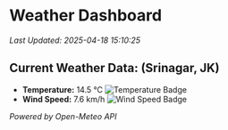 
# Weather Dashboard

_Last Updated: 2025-04-18 15:10:25_

## Current Weather Data: (Srinagar, JK)
- **Temperature:** 14.5 °C ![Temperature Badge](https://img.shields.io/badge/Temperature-Low%20Temp-blue)
- **Wind Speed:** 7.6 km/h ![Wind Speed Badge](https://img.shields.io/badge/Wind%20Speed-Light%20Wind-blue)

*Powered by Open-Meteo API*
